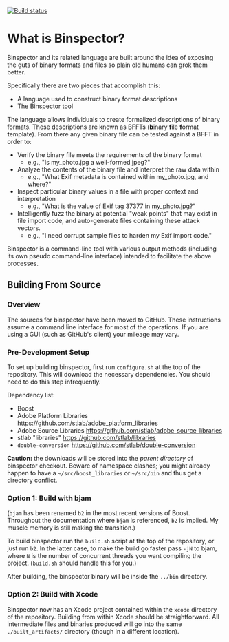 [![Build status](https://travis-ci.org/binspector/binspector.png?branch=master)](https://travis-ci.org/binspector/binspector)

# What is Binspector?

Binspector and its related language are built around the idea of exposing the guts of binary formats and files so plain old humans can grok them better.

Specifically there are two pieces that accomplish this:

 - A language used to construct binary format descriptions
 - The Binspector tool

The language allows individuals to create formalized descriptions of binary formats. These descriptions are known as BFFTs (<strong>b</strong>inary <strong>f</strong>ile <strong>f</strong>ormat <strong>t</strong>emplate). From there any given binary file can be tested against a BFFT in order to:

- Verify the binary file meets the requirements of the binary format
  - e.g., "Is my_photo.jpg a well-formed jpeg?"
- Analyze the contents of the binary file and interpret the raw data within
  - e.g., "What Exif metadata is contained within my_photo.jpg, and where?"
- Inspect particular binary values in a file with proper context and interpretation
  - e.g., "What is the value of Exif tag 37377 in my_photo.jpg?"
- Intelligently fuzz the binary at potential "weak points" that may exist in file import code, and auto-generate files containing these attack vectors.
  - e.g., "I need corrupt sample files to harden my Exif import code."

Binspector is a command-line tool with various output methods (including its own pseudo command-line interface) intended to facilitate the above processes.

## Building From Source

### Overview

The sources for binspector have been moved to GitHub. These instructions assume a command line interface for most of the operations. If you are using a GUI (such as GitHub's client) your mileage may vary.

### Pre-Development Setup

To set up building binspector, first run `configure.sh` at the top of the repository. This will download the necessary dependencies. You should need to do this step infrequently.

Dependency list:
 * Boost
 * Adobe Platform Libraries https://github.com/stlab/adobe_platform_libraries
 * Adobe Source Libraries https://github.com/stlab/adobe_source_libraries
 * stlab "libraries" https://github.com/stlab/libraries
 * `double-conversion` https://github.com/stlab/double-conversion

 **Caution:** the downloads will be stored into the *parent directory* of binspector checkout. Beware of namespace clashes;
 you might already happen to have a `~/src/boost_libraries` or `~/src/bin` and thus get a directory conflict.

### Option 1: Build with bjam

(`bjam` has been renamed `b2` in the most recent versions of Boost. Throughout the documentation where `bjam` is referenced, `b2` is implied. My muscle memory is still making the transition.)

To build binspector run the `build.sh` script at the top of the repository, or just run `b2`. In the latter case, to make the build go faster pass `-jN` to bjam, where `N` is the number of concurrent threads you want compiling the project. (`build.sh` should handle this for you.)

After building, the binspector binary will be inside the `../bin` directory.

### Option 2: Build with Xcode

Binspector now has an Xcode project contained within the `xcode` directory of the repository. Building from within Xcode should be straightforward. All intermediate files and binaries produced will go into the same `./built_artifacts/` directory (though in a different location).
